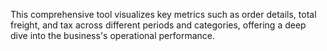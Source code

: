 This comprehensive tool visualizes key metrics such as order details, total freight, and tax across different periods and categories, offering a deep dive into the business's operational performance.
